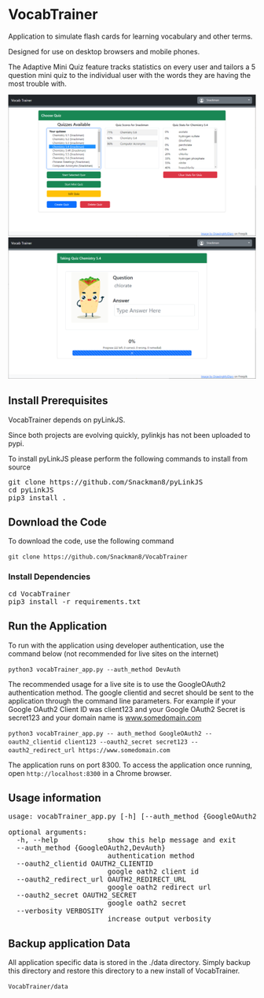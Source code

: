 # VocabTrainer

Application to simulate flash cards for learning vocabulary and other terms.

Designed for use on desktop browsers and mobile phones.

The Adaptive Mini Quiz feature tracks statistics on every user and tailors a 5 question mini quiz to the individual user with the words they are having the most trouble with.

<img width=600 src="https://github.com/Snackman8/VocabTrainer/raw/main/docs/ChooseQuiz.png">

<img width=600 src="https://github.com/Snackman8/VocabTrainer/raw/main/docs/TakeQuiz.png">

## Install Prerequisites

VocabTrainer depends on pyLinkJS.

Since both projects are evolving quickly, pylinkjs has not been uploaded to pypi.

To install pyLinkJS please perform the following commands to install from source

<pre>
git clone https://github.com/Snackman8/pyLinkJS
cd pyLinkJS
pip3 install .
</pre>

## Download the Code

To download the code, use the following command

`git clone https://github.com/Snackman8/VocabTrainer`

### Install Dependencies
<pre>
cd VocabTrainer
pip3 install -r requirements.txt
</pre>

## Run the Application

To run with the application using developer authentication, use the command below (not recommended for live sites on the internet)

`python3 vocabTrainer_app.py --auth_method DevAuth`

The recommended usage for a live site is to use the GoogleOAuth2 authentication method.  The google clientid and secret should be sent to the application through the command line parameters.  For example if your Google OAuth2 Client ID was client123 and your Google OAuth2 Secret is secret123 and your domain name is www.somedomain.com 

`python3 vocabTrainer_app.py -- auth_method GoogleOAuth2 --oauth2_clientid client123 --oauth2_secret secret123 --oauth2_redirect_url https://www.somedomain.com`

The application runs on port 8300.  To access the application once running, open `http://localhost:8300` in a Chrome browser.

## Usage information

<pre>
usage: vocabTrainer_app.py [-h] [--auth_method {GoogleOAuth2,DevAuth}] [--oauth2_clientid OAUTH2_CLIENTID] [--oauth2_redirect_url OAUTH2_REDIRECT_URL] [--oauth2_secret OAUTH2_SECRET] [--verbosity VERBOSITY]

optional arguments:
  -h, --help            show this help message and exit
  --auth_method {GoogleOAuth2,DevAuth}
                        authentication method
  --oauth2_clientid OAUTH2_CLIENTID
                        google oath2 client id
  --oauth2_redirect_url OAUTH2_REDIRECT_URL
                        google oath2 redirect url
  --oauth2_secret OAUTH2_SECRET
                        google oath2 secret
  --verbosity VERBOSITY
                        increase output verbosity
</pre>

## Backup application Data

All application specific data is stored in the ./data directory.  Simply backup this directory and restore this directory to a new install of VocabTrainer.

`VocabTrainer/data`
